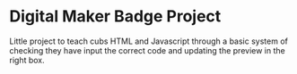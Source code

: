 # Digital Maker Badge Project
Little project to teach cubs HTML and Javascript through a basic system of checking they have input the correct code and updating the preview in the right box.
